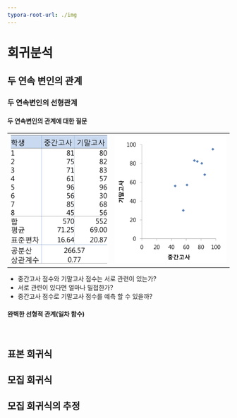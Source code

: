 ```yaml
---
typora-root-url: ./img
---
```


# 회귀분석



## 두 연속 변인의 관계

### 두 연속변인의 선형관계

#### 두 연속변인의 관계에 대한 질문

|                                                              |                                                              |
| ------------------------------------------------------------ | ------------------------------------------------------------ |
| ![image-20190429181839547](./img/image-20190429181839547.png) | ![image-20190429182026569](./img/image-20190429182026569.png) |

- 중간고사 점수와 기말고사 점수는 서로 관련이 있는가?
- 서로 관련이 있다면 얼마나 밀접한가?
- 중간고사 점수로 기말고사 점수를 예측 할 수 있을까?



#### 완벽한 선형적 관계(일차 함수)

​	



## 표본 회귀식

## 모집 회귀식

## 모집 회귀식의 추정